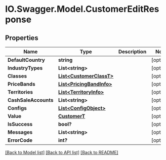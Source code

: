 # IO.Swagger.Model.CustomerEditResponse
## Properties

Name | Type | Description | Notes
------------ | ------------- | ------------- | -------------
**DefaultCountry** | **string** |  | [optional] 
**IndustryTypes** | **List&lt;string&gt;** |  | [optional] 
**Classes** | [**List&lt;CustomerClassT&gt;**](CustomerClassT.md) |  | [optional] 
**PriceBands** | [**List&lt;PricingBandInfo&gt;**](PricingBandInfo.md) |  | [optional] 
**Territories** | [**List&lt;TerritoryInfo&gt;**](TerritoryInfo.md) |  | [optional] 
**CashSaleAccounts** | **List&lt;string&gt;** |  | [optional] 
**Configs** | [**List&lt;ConfigObject&gt;**](ConfigObject.md) |  | [optional] 
**Value** | [**CustomerT**](CustomerT.md) |  | [optional] 
**IsSuccess** | **bool?** |  | [optional] 
**Messages** | **List&lt;string&gt;** |  | [optional] 
**ErrorCode** | **int?** |  | [optional] 

[[Back to Model list]](../README.md#documentation-for-models) [[Back to API list]](../README.md#documentation-for-api-endpoints) [[Back to README]](../README.md)

